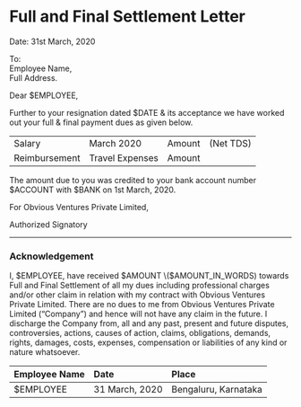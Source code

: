 # Full and Final Settlement Letter

Date: 31st March, 2020

To:  
Employee Name,  
Full Address.

Dear $EMPLOYEE,

Further to your resignation dated $DATE & its acceptance we have worked out your full & final payment dues as given below.

|  |  |  |  |
| :--- | :--- | :--- | :--- |
| Salary | March 2020 | Amount | \(Net TDS\) |
| Reimbursement | Travel Expenses | Amount |  |

The amount due to you was credited to your bank account number $ACCOUNT  with $BANK on 1st March, 2020.

For Obvious Ventures Private Limited,



Authorized Signatory

------------------------------------------------------------------------------------------------------------------------------------------------------

### Acknowledgement

I, $EMPLOYEE, have received $AMOUNT \($AMOUNT\_IN\_WORDS\) towards Full and Final Settlement of all my dues including professional charges and/or other claim in relation with my contract with Obvious Ventures Private Limited. There are no dues to me from Obvious Ventures Private Limited \(“Company”\) and hence will not have any claim in the future. I discharge the Company from, all and any past, present and future disputes, controversies, actions, causes of action, claims, obligations, demands, rights, damages, costs, expenses, compensation or liabilities of any kind or nature whatsoever.

| Employee Name | Date | Place |
| :--- | :--- | :--- |
| $EMPLOYEE | 31 March, 2020 | Bengaluru, Karnataka |

